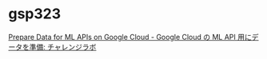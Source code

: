 # gsp323

[Prepare Data for ML APIs on Google Cloud - Google Cloud の ML API 用にデータを準備: チャレンジラボ](https://www.cloudskillsboost.google/paths/17/course_templates/631/labs/550129)
